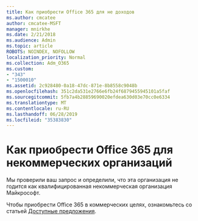 ```yaml
---
title: Как приобрести Office 365 для не доходов
ms.author: cmcatee
author: cmcatee-MSFT
manager: mnirkhe
ms.date: 2/21/2018
ms.audience: Admin
ms.topic: article
ROBOTS: NOINDEX, NOFOLLOW
localization_priority: Normal
ms.collection: Adm_O365
ms.custom:
- "343"
- "1500010"
ms.assetid: 2c928480-0a18-47dc-871e-8b8558c9048b
ms.openlocfilehash: 351c2da531e2766e6fb24f6879455945101a5faf
ms.sourcegitcommit: 5fb7a4b28859690020efdea630d03e70cc0e6334
ms.translationtype: MT
ms.contentlocale: ru-RU
ms.lasthandoff: 06/28/2019
ms.locfileid: "35383830"
---
```

# <a name="how-to-purchase-office-365-for-nonprofits"></a>Как приобрести Office 365 для некоммерческих организаций

Мы проверили ваш запрос и определили, что эта организация не годится как квалифицированная некоммерческая организация Майкрософт.
  
Чтобы приобрести Office 365 в коммерческих целях, ознакомьтесь со статьей [Доступные предложения](https://portal.office.com/AdminPortal/Home).
  